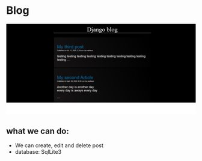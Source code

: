 # Blog

![image](https://github.com/MatheusCTorres/Blog/blob/main/image.png)

## what we can do:
- We can create, edit and delete post
- database: SqlLite3 
